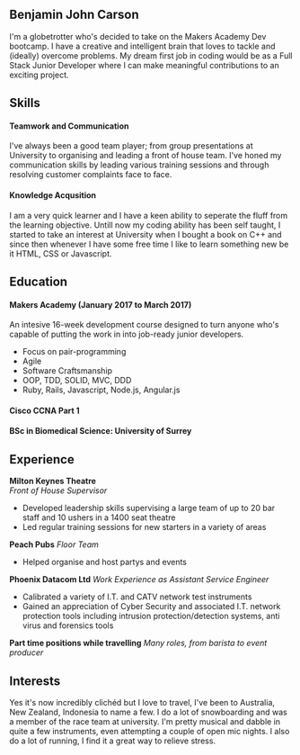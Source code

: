 ## Benjamin John Carson

I'm a globetrotter who's decided to take on the Makers Academy Dev bootcamp. I have a creative and intelligent brain that loves to tackle and (ideally) overcome problems. My dream first job in coding would be as a Full Stack Junior Developer where I can make meaningful contributions to an exciting project.

## Skills

#### Teamwork and Communication

I've always been a good team player; from group presentations at University to organising and leading a front of house team. I've honed my communication skills by leading various training sessions and through resolving customer complaints face to face.

#### Knowledge Acqusition

I am a very quick learner and I have a keen ability to seperate the fluff from the learning objective. Untill now my coding ability has been self taught, I started to take an interest at University when I bought a book on C++ and since then whenever I have some free time I like to learn something new be it HTML, CSS or Javascript.

## Education

#### Makers Academy (January 2017 to March 2017)

An intesive 16-week development course designed to turn anyone who's capable of putting the work in into job-ready junior developers.

- Focus on pair-programming
- Agile
- Software Craftsmanship
- OOP, TDD, SOLID, MVC, DDD
- Ruby, Rails, Javascript, Node.js, Angular.js

#### Cisco CCNA Part 1

#### BSc in Biomedical Science: University of Surrey

## Experience

**Milton Keynes Theatre**     
*Front of House Supervisor* 
- Developed leadership skills supervising a large team of up to 20 bar staff and 10 ushers in a 1400 seat theatre
- Led regular training sessions for new starters in a variety of areas

**Peach Pubs** 
*Floor Team*
- Helped organise and host partys and events

**Phoenix Datacom Ltd**
*Work Experience as Assistant Service Engineer*
- Calibrated a variety of I.T. and CATV network test instruments
- Gained an appreciation of Cyber Security and associated I.T. network protection tools including intrusion protection/detection systems, anti virus and forensics tools

**Part time positions while travelling**
*Many roles, from barista to event producer*

## Interests

Yes it's now incredibly clichéd but I love to travel, I've been to Australia, New Zealand, Indonesia to name a few. I do a lot of snowboarding and was a member of the race team at university. I'm pretty musical and dabble in quite a few instruments, even attempting a couple of open mic nights. I also do a lot of running, I find it a great way to relieve stress.